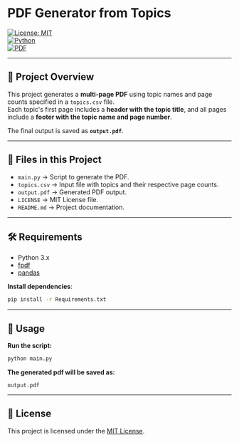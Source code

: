 # PDF Generator from Topics

[![License: MIT](https://img.shields.io/badge/License-MIT-blue.svg)](LICENSE)  
[![Python](https://img.shields.io/badge/Python-3.x-blue?logo=python)](https://www.python.org/)  
[![PDF](https://img.shields.io/badge/Output-PDF-red)](output.pdf)

---

## 📌 Project Overview
This project generates a **multi-page PDF** using topic names and page counts specified in a `topics.csv` file.  
Each topic's first page includes a **header with the topic title**, and all pages include a **footer with the topic name and page number**.

The final output is saved as **`output.pdf`**.

---

## 📂 Files in this Project
- `main.py` → Script to generate the PDF.  
- `topics.csv` → Input file with topics and their respective page counts.  
- `output.pdf` → Generated PDF output.  
- `LICENSE` → MIT License file.  
- `README.md` → Project documentation.  

---

## 🛠️ Requirements
- Python 3.x  
- [fpdf](https://pypi.org/project/fpdf/)  
- [pandas](https://pypi.org/project/pandas/)  

**Install dependencies**:
```bash
pip install -r Requirements.txt
```

---

## 📄 Usage
**Run the script:**
```bash
python main.py
```

**The generated pdf will be saved as:**
```
output.pdf
```

---

## 📜 License
This project is licensed under the [MIT License](LICENSE).
